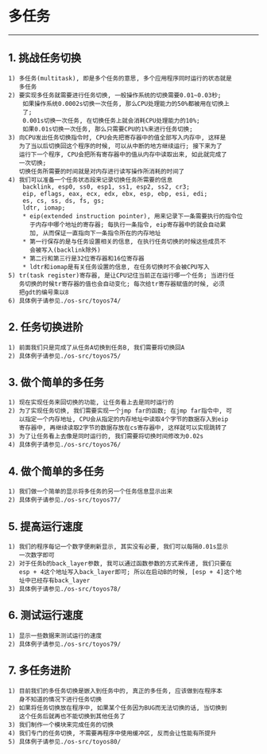 # **多任务** #
***


## **1. 挑战任务切换** ##
    1) 多任务(multitask), 即是多个任务的意思, 多个应用程序同时运行的状态就是
       多任务
    2) 要实现多任务就需要进行任务切换, 一般操作系统的切换需要0.01~0.03秒;
        如果操作系统0.0002s切换一次任务, 那么CPU处理能力的50%都被用在切换上
        了;
        0.001s切换一次任务, 在切换任务上就会消耗CPU处理能力的10%;
        如果0.01s切换一次任务, 那么只需要CPU的1%来进行任务切换;
    3) 向CPU发出任务切换指令时, CPU会先把寄存器中的值全部写入内存中, 这样是
       为了当以后切换回这个程序的时候, 可以从中断的地方继续运行; 接下来为了
       运行下一个程序, CPU会把所有寄存器中的值从内存中读取出来, 如此就完成了
       一次切换; 
       切换任务所需要的时间就是对内存进行读写操作所消耗的时间了
    4) 我们可以准备一个任务状态段来记录切换任务所需要的信息
        backlink, esp0, ss0, esp1, ss1, esp2, ss2, cr3;
        eip, eflags, eax, ecx, edx, ebx, esp, ebp, esi, edi;
        es, cs, ss, ds, fs, gs;
        ldtr, iomap;
        * eip(extended instruction pointer), 用来记录下一条需要执行的指令位
          于内存中哪个地址的寄存器; 每执行一条指令, eip寄存器中的就会自动累
          加, 从而保证一直指向下一条指令所在的内存地址
        * 第一行保存的是与任务设置相关的信息, 在执行任务切换的时候这些成员不
          会被写入(backlink除外)
        * 第二行和第三行是32位寄存器和16位寄存器 
        * ldtr和iomap是有关任务设置的信息, 在任务切换时不会被CPU写入
    5) tr(task register)寄存器, 是让CPU记住当前正在运行哪一个任务; 当进行任
       务切换的时候tr寄存器的值也会自动变化; 每次给tr寄存器赋值的时候, 必须
       把gdt的编号乘以8 
    6) 具体例子请参见./os-src/toyos74/



## **2. 任务切换进阶** ##
    1) 前面我们只是完成了从任务A切换到任务B, 我们需要将切换回A 
    2) 具体例子请参见./os-src/toyos75/



## **3. 做个简单的多任务** ##
    1) 现在实现任务来回切换的功能, 让任务看上去是同时运行的
    2) 为了实现任务切换, 我们需要实现一个jmp far的函数; 在jmp far指令中, 可
       以指定一个内存地址, CPU会从指定的内存地址中读取4个字节的数据存入到eip
       寄存器中, 再继续读取2字节的数据存放在cs寄存器中, 这样就可以实现跳转了
    3) 为了让任务看上去像是同时运行的, 我们需要将切换时间修改为0.02s
    4) 具体例子请参见./os-src/toyos76/



## **4. 做个简单的多任务** ##
    1) 我们做一个简单的显示将多任务的另一个任务信息显示出来
    2) 具体例子请参见./os-src/toyos77/


## **5. 提高运行速度** ##
    1) 我们的程序每记一个数字便刷新显示, 其实没有必要, 我们可以每隔0.01s显示
       一次数字即可
    2) 对于任务b的back_layer参数, 我可以通过函数参数的方式来传递, 我们只要在
       esp + 4这个地址写入back_layer即可; 所以在启动B的时候, [esp + 4]这个地
       址中已经存有back_layer 
    3) 具体例子请参见./os-src/toyos78/


## **6. 测试运行速度** ##
    1) 显示一些数据来测试运行的速度
    2) 具体例子请参见./os-src/toyos79/



## **7. 多任务进阶** ##
    1) 目前我们的多任务切换是嵌入到任务中的, 真正的多任务, 应该做到在程序本
       身不知道的情况下进行任务切换
    2) 如果将任务切换放在程序中, 如果某个任务因为BUG而无法切换的话, 当切换到
       这个任务后就再也不能切换到其他任务了
    3) 我们制作一个模块来完成任务的切换
    4) 我们专门的任务切换, 不需要再程序中使用缓冲区, 反而会让性能有所提升
    5) 具体例子请参见./os-src/toyos80/
